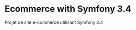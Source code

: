 Ecommerce with Symfony 3.4 
========================

Projet de site e-commerce utilisant Symfony 3.4

